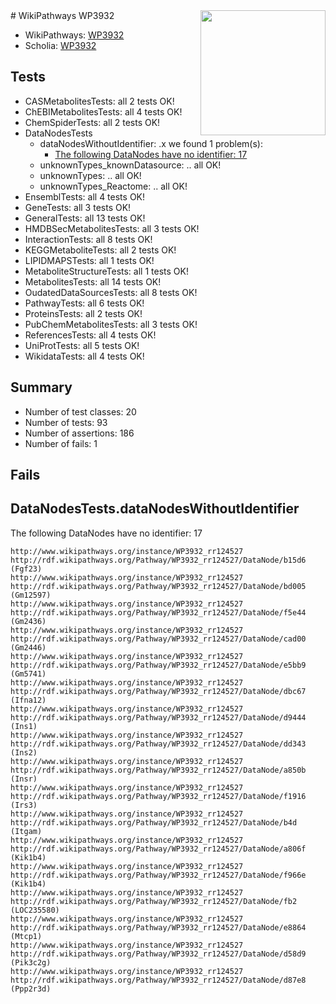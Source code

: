 <img style="float: right; width: 200px" src="https://upload.wikimedia.org/wikipedia/commons/thumb/8/83/Wplogo_with_text_500.png/640px-Wplogo_with_text_500.png" />
# WikiPathways WP3932

* WikiPathways: [WP3932](https://wikipathways.org/pathways/WP3932)
* Scholia: [WP3932](https://scholia.toolforge.org/wikipathways/WP3932)
## Tests
* CASMetabolitesTests: all 2 tests OK!
* ChEBIMetabolitesTests: all 4 tests OK!
* ChemSpiderTests: all 2 tests OK!
* DataNodesTests
    * dataNodesWithoutIdentifier: .x we found 1 problem(s):
        * [The following DataNodes have no identifier: 17](#8792c497)
    * unknownTypes_knownDatasource: .. all OK!
    * unknownTypes: .. all OK!
    * unknownTypes_Reactome: .. all OK!
* EnsemblTests: all 4 tests OK!
* GeneTests: all 3 tests OK!
* GeneralTests: all 13 tests OK!
* HMDBSecMetabolitesTests: all 3 tests OK!
* InteractionTests: all 8 tests OK!
* KEGGMetaboliteTests: all 2 tests OK!
* LIPIDMAPSTests: all 1 tests OK!
* MetaboliteStructureTests: all 1 tests OK!
* MetabolitesTests: all 14 tests OK!
* OudatedDataSourcesTests: all 8 tests OK!
* PathwayTests: all 6 tests OK!
* ProteinsTests: all 2 tests OK!
* PubChemMetabolitesTests: all 3 tests OK!
* ReferencesTests: all 4 tests OK!
* UniProtTests: all 5 tests OK!
* WikidataTests: all 4 tests OK!


## Summary

* Number of test classes: 20
* Number of tests: 93
* Number of assertions: 186
* Number of fails: 1

## Fails

<a name="8792c497" />

## DataNodesTests.dataNodesWithoutIdentifier

The following DataNodes have no identifier: 17
```
http://www.wikipathways.org/instance/WP3932_rr124527 http://rdf.wikipathways.org/Pathway/WP3932_rr124527/DataNode/b15d6 (Fgf23)
http://www.wikipathways.org/instance/WP3932_rr124527 http://rdf.wikipathways.org/Pathway/WP3932_rr124527/DataNode/bd005 (Gm12597)
http://www.wikipathways.org/instance/WP3932_rr124527 http://rdf.wikipathways.org/Pathway/WP3932_rr124527/DataNode/f5e44 (Gm2436)
http://www.wikipathways.org/instance/WP3932_rr124527 http://rdf.wikipathways.org/Pathway/WP3932_rr124527/DataNode/cad00 (Gm2446)
http://www.wikipathways.org/instance/WP3932_rr124527 http://rdf.wikipathways.org/Pathway/WP3932_rr124527/DataNode/e5bb9 (Gm5741)
http://www.wikipathways.org/instance/WP3932_rr124527 http://rdf.wikipathways.org/Pathway/WP3932_rr124527/DataNode/dbc67 (Ifna12)
http://www.wikipathways.org/instance/WP3932_rr124527 http://rdf.wikipathways.org/Pathway/WP3932_rr124527/DataNode/d9444 (Ins1)
http://www.wikipathways.org/instance/WP3932_rr124527 http://rdf.wikipathways.org/Pathway/WP3932_rr124527/DataNode/dd343 (Ins2)
http://www.wikipathways.org/instance/WP3932_rr124527 http://rdf.wikipathways.org/Pathway/WP3932_rr124527/DataNode/a850b (Insr)
http://www.wikipathways.org/instance/WP3932_rr124527 http://rdf.wikipathways.org/Pathway/WP3932_rr124527/DataNode/f1916 (Irs3)
http://www.wikipathways.org/instance/WP3932_rr124527 http://rdf.wikipathways.org/Pathway/WP3932_rr124527/DataNode/b4d (Itgam)
http://www.wikipathways.org/instance/WP3932_rr124527 http://rdf.wikipathways.org/Pathway/WP3932_rr124527/DataNode/a806f (Kik1b4)
http://www.wikipathways.org/instance/WP3932_rr124527 http://rdf.wikipathways.org/Pathway/WP3932_rr124527/DataNode/f966e (Kik1b4)
http://www.wikipathways.org/instance/WP3932_rr124527 http://rdf.wikipathways.org/Pathway/WP3932_rr124527/DataNode/fb2 (LOC235580)
http://www.wikipathways.org/instance/WP3932_rr124527 http://rdf.wikipathways.org/Pathway/WP3932_rr124527/DataNode/e8864 (Mtcp1)
http://www.wikipathways.org/instance/WP3932_rr124527 http://rdf.wikipathways.org/Pathway/WP3932_rr124527/DataNode/d58d9 (Pik3c2g)
http://www.wikipathways.org/instance/WP3932_rr124527 http://rdf.wikipathways.org/Pathway/WP3932_rr124527/DataNode/d87e8 (Ppp2r3d)
```

